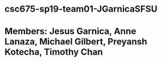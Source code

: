 # csc675-sp19-team01-JGarnicaSFSU
# Members: Jesus Garnica, Anne Lanaza, Michael Gilbert, Preyansh Kotecha, Timothy Chan

